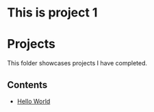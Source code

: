 # This is project 1
# Projects
This folder showcases projects I have completed.
## Contents
* [Hello World](hello_world)
